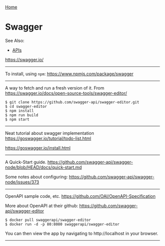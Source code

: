 [Home](Readme.md)
# Swagger

See Also:

 - [APIs](APIs.md)

https://swagger.io/

---

To install, using `npm`:
https://www.npmjs.com/package/swagger

---

A way to fetch and run a fresh version of it.
From https://swagger.io/docs/open-source-tools/swagger-editor/

    $ git clone https://github.com/swagger-api/swagger-editor.git
    $ cd swagger-editor
    $ npm install
    $ npm run build
    $ npm start

---

Neat tutorial about swagger implementation
https://goswagger.io/tutorial/todo-list.html

https://goswagger.io/install.html

---

A Quick-Start guide.
https://github.com/swagger-api/swagger-node/blob/HEAD/docs/quick-start.md

Some notes about configuring:
https://github.com/swagger-api/swagger-node/issues/373

---

OpenAPI sample code, etc.
https://github.com/OAI/OpenAPI-Specification

More about OpenAPI at their github:
https://github.com/swagger-api/swagger-editor

    $ docker pull swaggerapi/swagger-editor
    $ docker run -d -p 80:8080 swaggerapi/swagger-editor

You can then view the app by navigating to http://localhost in your browser.

---
